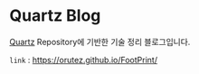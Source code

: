 # Quartz Blog
[Quartz](https://github.com/jackyzha0/quartz) Repository에 기반한 기술 정리 블로그입니다.

`link` : https://orutez.github.io/FootPrint/
